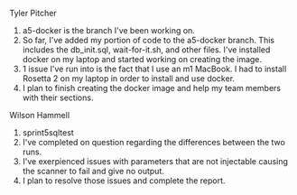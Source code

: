 Tyler Pitcher
1. a5-docker is the branch I've been working on.
2. So far, I've added my portion of code to the a5-docker branch. This includes the db_init.sql, wait-for-it.sh, and other files. I've installed docker on my laptop and started working on creating the image.
3. 1 issue I've run into is the fact that I use an m1 MacBook. I had to install Rosetta 2 on my laptop in order to install and use docker.
4. I plan to finish creating the docker image and help my team members with their sections.

Wilson Hammell
1. sprint5sqltest
2. I've completed on question regarding the differences between the two runs.
3. I've exerpienced issues with parameters that are not injectable causing the scanner to fail and give no output.
4. I plan to resolve those issues and complete the report.
